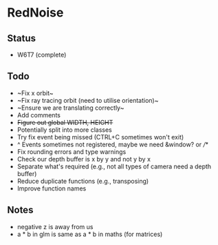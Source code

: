 # RedNoise
## Status
- W6T7 (complete)
## Todo
- ~Fix x orbit~
- ~Fix ray tracing orbit (need to utilise orientation)~
- ~Ensure we are translating correctly~
- Add comments
- ~~Figure out global WIDTH, HEIGHT~~
- Potentially split into more classes
- Try fix event being missed (CTRL+C sometimes won't exit)
- ^ Events sometimes not registered, maybe we need &window? or */**
- Fix rounding errors and type warnings
- Check our depth buffer is x by y and not y by x
- Separate what's required (e.g., not all types of camera need a depth buffer)
- Reduce duplicate functions (e.g., transposing)
- Improve function names

## Notes
- negative z is away from us
- a * b in glm is same as a * b in maths (for matrices)